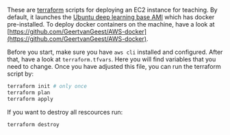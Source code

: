 These are [terraform](https://www.terraform.io/) scripts for deploying an EC2 instance for teaching. By default, it launches the [Ubuntu deep learning base AMI](https://aws.amazon.com/marketplace/pp/prodview-dxk3xpeg6znhm) which has docker pre-installed. To deploy docker containers on the machine, have a look at [https://github.com/GeertvanGeest/AWS-docker](https://github.com/GeertvanGeest/AWS-docker). 

Before you start, make sure you have `aws cli` installed and configured. After that, have a look at `terraform.tfvars`. Here you will find variables that you need to change. Once you have adjusted this file, you can run the terraform script by:

```sh
terraform init # only once
terraform plan
terraform apply
```

If you want to destroy all rescources run:

```sh
terraform destroy
```